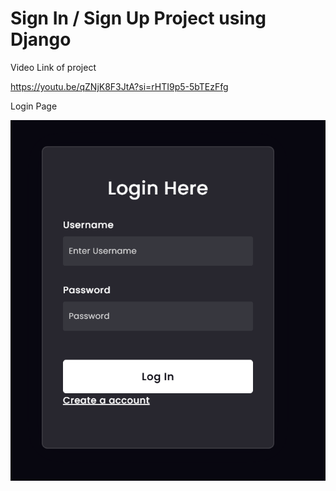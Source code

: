 # Sign In / Sign Up Project using Django

Video Link of project
 
https://youtu.be/qZNjK8F3JtA?si=rHTI9p5-5bTEzFfg


Login  Page

![alt text](image.png)

